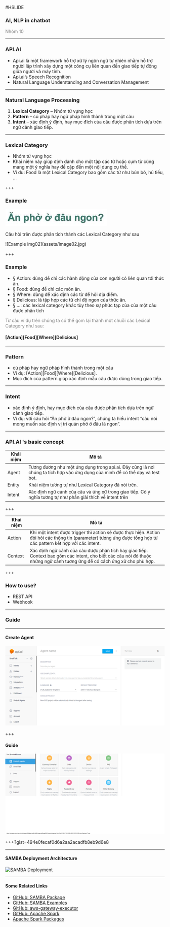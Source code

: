 #HSLIDE

### AI, NLP in chatbot
<!-- #### các vấn đề hiện đại trong công nghệ thông tin -->

<span style="color:gray">Nhóm 10</span>

---

### API.AI

  - Api.ai là một framework hỗ trợ xử lý ngôn ngữ tự nhiên nhằm hỗ trợ người lập trình xây dựng một công cụ liên quan đến giao tiếp tự động giữa người và máy tính.
  - Api.ai’s Speech Recognition
  - Natural Language Understanding and Conversation Management

---

### Natural Language Processing

<ol>
<li class="fragment" data-fragment-index="1"><span style="font-weight: bold">Lexical Category</span> – Nhóm từ vựng học</li>
<li class="fragment" data-fragment-index="2"><span style="font-weight: bold">Pattern</span> – cú pháp hay ngữ pháp hình thành trong một câu</li>
<li class="fragment" data-fragment-index="3"><span style="font-weight: bold">Intent</span> – xác định ý định, hay mục đích của câu được phân tích dựa trên ngữ cảnh giao tiếp.</li>
</ol>

---

### Lexical Category

- Nhóm từ vựng học
- Khái niệm này giúp định danh cho một tập các từ hoặc cụm từ cùng mang một ý nghĩa hay đề cập đến một nội dung cụ thể.
- Ví du: Food là một Lexical Category bao gồm các từ như bún bò, hủ tiếu, …

+++

### Example

![Example img01](assets/image01.jpg)
<p>Câu hỏi trên được phân tích thành các Lexical Category như sau</p>
![Example img02](assets/image02.jpg)

+++

### Example

- § Action: dùng để chỉ các hành động của con người có liên quan tới thức ăn.
- § Food: dùng để chỉ các món ăn.
- § Where: dùng để xác định các từ để hỏi địa điểm.
- § Delicious: là tập hợp các từ chỉ độ ngon của thức ăn.
- § …: các lexical category khác tùy theo sự phức tạp của của một câu được phân tích

<span style="color: gray">Từ câu ví dụ trên chúng ta có thể gom lại thành một chuỗi các Lexical Category như sau:</span>
#### [Action][Food][Where][Delicious]

---

### Pattern

  - cú pháp hay ngữ pháp hình thành trong một câu
  - Vi dụ:  [Action][Food][Where][Delicious].
  - Mục đích của pattern giúp xác định mẫu câu được dùng trong giao tiếp.

---

### Intent
  - xác định ý định, hay mục đích của câu được phân tích dựa trên ngữ cảnh giao tiếp.
  - Ví dụ:  với câu hỏi “Ăn phở ở đâu ngon?”, chúng ta hiểu intent “câu nói mong muốn xác định vị trí quán phở ở đâu là ngon”.

---

### API.AI 's basic concept

Khái niệm | Mô tả
------------ | -------------
Agent | Tương đương như một ứng dụng trong api.ai. Đây cũng là nơi chúng ta tích hợp vào ứng dụng của mình để có thể dạy và test bot.
Entity | Khái niệm tương tự như Lexical Category đã nói trên.
Intent | Xác định ngữ cảnh của câu và ứng xử trong giao tiếp. Có ý nghĩa tương tự như phần giải thích về intent trên

+++

Khái niệm | Mô tả
------------ | -------------
Action | Khi một intent được trigger thì action sẽ được thực hiện. Action đỏi hỏi các thông tin (parameter) tương ứng được tổng hợp từ các pattern kết hợp với các intent.
Context | Xác định ngữ cảnh của câu được phân tích hay giao tiếp. Context bao gồm các intent, cho biết các câu nói đó thuộc những ngữ cảnh tương ứng để có cách ứng xử cho phù hợp.

+++

### How to use?

  - REST API
  - Webhook

---

### Guide

---

#### Create Agent

![Guide img01](assets/guide-01.png)

+++

#### Guide

![Guide img02](assets/guide-02.png)

+++?gist=494e0fecaf0d6a2aa2acadfb8eb9d6e8

---

#### SAMBA Deployment Architecture

![SAMBA Deployment](https://onetapbeyond.github.io/resource/img/samba/new-samba-deploy.jpg)

---

#### Some Related Links

- [GitHub: SAMBA Package](https://github.com/onetapbeyond/lambda-spark-executor)
- [GitHub: SAMBA Examples](https://github.com/onetapbeyond/lambda-spark-executor#samba-examples)
- [GitHub: aws-gateway-executor](https://github.com/onetapbeyond/aws-gateway-executor)
- [GitHub: Apache Spark](https://github.com/apache/spark)
- [Apache Spark Packages](https://spark-packages.org/package/onetapbeyond/lambda-spark-executor)
